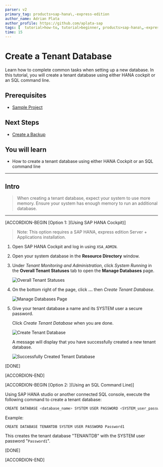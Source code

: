 ```yaml
---
parser: v2
primary_tag: products>sap-hana\,-express-edition
author_name: Adrian Plata
author_profile: https://github.com/aplata-sap
tags: [  tutorial>how-to, tutorial>beginner, products>sap-hana\,-express-edition  ]
time: 15
---
```

# Create a Tenant Database
<!-- description --> Learn how to complete common tasks when setting up a new database. In this tutorial, you will create a tenant database using either HANA cockpit or an SQL command line.

## Prerequisites
 - [Sample Project](https://developers.sap.com/tutorials/hxe-ua-dbfundamentals-sample-project.html)


## Next Steps
 - [Create a Backup](https://developers.sap.com/tutorials/hxe-ua-dbfundamentals-backups.html)

## You will learn
  - How to create a tenant database using either HANA Cockpit or an SQL command line


---

## Intro
> When creating a tenant database, expect your system to use more memory. Ensure your system has enough memory to run an additional database.

---

[ACCORDION-BEGIN [Option 1: ](Using SAP HANA Cockpit)]

> Note:
> This option requires a SAP HANA, express edition Server + Applications installation.

1. Open SAP HANA Cockpit and log in using `XSA_ADMIN`.

2. Open your system database in the __Resource Directory__ window.

3. Under _Tenant Monitoring and Administration_, click _System Running_ in the __Overall Tenant Statuses__ tab to open the __Manage Databases__ page.

    ![Overall Tenant Statuses](tenantdb_running.png)

4. On the bottom right of the page, click __...__ then _Create Tenant Database_.

    ![Manage Databases Page](manage_databases.png)

5. Give your tenant database a name and its SYSTEM user a secure password.

    Click _Create Tenant Database_ when you are done.

    ![Create Tenant Database](Cockpit_createtenantdb.png)

    A message will display that you have successfully created a new tenant database.

    ![Successfully Created Tenant Database](success.png)


[DONE]

[ACCORDION-END]

[ACCORDION-BEGIN [Option 2: ](Using an SQL Command Line)]

Using SAP HANA studio or another connected SQL console, execute the following command to create a tenant database:

```bash
CREATE DATABASE <database_name> SYSTEM USER PASSWORD <SYSTEM_user_password>
```

Example:

```
CREATE DATABASE TENANTDB SYSTEM USER PASSWORD Password1
```

This creates the tenant database "TENANTDB" with the SYSTEM user password "`Password1`".


[DONE]

[ACCORDION-END]
